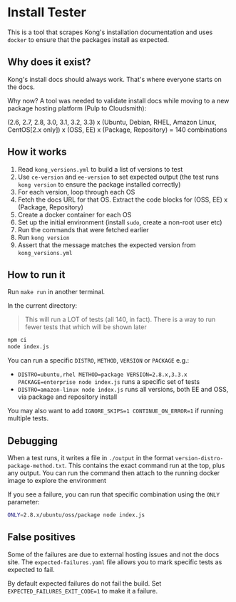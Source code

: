 # Install Tester

This is a tool that scrapes Kong's installation documentation and uses `docker` to ensure that the packages install as expected.

## Why does it exist?

Kong's install docs should always work. That's where everyone starts on the docs.

Why now? A tool was needed to validate install docs while moving to a new package hosting platform (Pulp to Cloudsmith):

(2.6, 2.7, 2.8, 3.0, 3.1, 3.2, 3.3) x (Ubuntu, Debian, RHEL, Amazon Linux, CentOS[2.x only]) x (OSS, EE) x (Package, Repository) = 140 combinations

## How it works

1. Read `kong_versions.yml` to build a list of versions to test
2. Use `ce-version` and `ee-version` to set expected output (the test runs `kong version` to ensure the package installed correctly)
3. For each version, loop through each OS
4. Fetch the docs URL for that OS. Extract the code blocks for (OSS, EE) x (Package, Repository)
5. Create a docker container for each OS
6. Set up the initial environment (install `sudo`, create a non-root user etc)
7. Run the commands that were fetched earlier
8. Run `kong version`
9. Assert that the message matches the expected version from `kong_versions.yml`

## How to run it

Run `make run` in another terminal.

In the current directory:

> This will run a LOT of tests (all 140, in fact). There is a way to run fewer tests that which will be shown later

```bash
npm ci
node index.js
```

You can run a specific `DISTRO`, `METHOD`, `VERSION` or `PACKAGE` e.g.:

* `DISTRO=ubuntu,rhel METHOD=package VERSION=2.8.x,3.3.x PACKAGE=enterprise node index.js` runs a specific set of tests
* `DISTRO=amazon-linux node index.js` runs all versions, both EE and OSS, via package and repository install

You may also want to add `IGNORE_SKIPS=1 CONTINUE_ON_ERROR=1` if running multiple tests.

## Debugging

When a test runs, it writes a file in `./output` in the format `version-distro-package-method.txt`. This contains the exact command run at the top, plus any output. You can run the command then attach to the running docker image to explore the environment

If you see a failure, you can run that specific combination using the `ONLY` parameter:

```bash
ONLY=2.8.x/ubuntu/oss/package node index.js
```

## False positives

Some of the failures are due to external hosting issues and not the docs site. The `expected-failures.yaml` file allows you to mark specific tests as expected to fail. 

By default expected failures do not fail the build. Set `EXPECTED_FAILURES_EXIT_CODE=1` to make it a failure.
